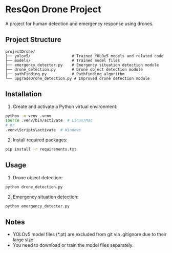# ResQon Drone Project

A project for human detection and emergency response using drones.

## Project Structure

```
projectDrone/
├── yolov5/                  # Trained YOLOv5 models and related code
├── models/                  # Trained model files
├── emergency_detecter.py    # Emergency situation detection module
├── drone_detection.py       # Drone object detection module
├── pathFinding.py           # Pathfinding algorithm
└── upgradeDrone_detection.py # Improved drone detection module
```

## Installation

1. Create and activate a Python virtual environment:
```bash
python -m venv .venv
source .venv/bin/activate  # Linux/Mac
# or
.venv\Scripts\activate  # Windows
```

2. Install required packages:
```bash
pip install -r requirements.txt
```

## Usage

1. Drone object detection:
```bash
python drone_detection.py
```

2. Emergency situation detection:
```bash
python emergency_detecter.py
```

## Notes

- YOLOv5 model files (*.pt) are excluded from git via .gitignore due to their large size.
- You need to download or train the model files separately. 
